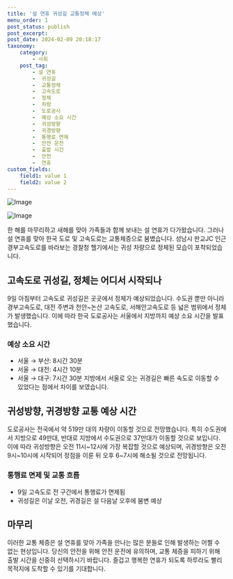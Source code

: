 ```yaml
---
title: '설 연휴 귀성길 교통정체 예상'
menu_order: 1
post_status: publish
post_excerpt: 
post_date: 2024-02-09 20:18:17
taxonomy:
    category:
        - 사회
    post_tag:
        - 설 연휴
        -  귀성길
        -  교통정체
        -  고속도로
        -  정체
        -  차량
        -  도로공사
        -  예상 소요 시간
        -  귀성방향
        -  귀경방향
        -  통행료 면제
        -  안전 운전
        -  출발 시간
        -  안전
        -  연휴
custom_fields:
    field1: value 1
    field2: value 2
---
```


![Image](https://imgnews.pstatic.net/image/310/2024/02/09/0000114246_001_20240209081001382.jpg?type=w647)

![Image](https://imgnews.pstatic.net/image/310/2024/02/09/0000114246_002_20240209081001435.png?type=w647)

한 해를 마무리하고 새해를 맞아 가족들과 함께 보내는 설 연휴가 다가왔습니다. 그러나 설 연휴를 맞아 한국 도로 및 고속도로는 교통체증으로 붐볐습니다. 성남시 판교JC 인근 경부고속도로를 바라보는 경찰청 헬기에서는 귀성 차량으로 정체된 모습이 포착되었습니다.
## 고속도로 귀성길, 정체는 어디서 시작되나
9일 아침부터 고속도로 귀성길은 곳곳에서 정체가 예상되었습니다. 수도권 뿐만 아니라 경부고속도로, 대전 주변과 천안~논산 고속도로, 서해안고속도로 등 넓은 범위에서 정체가 발생했습니다. 이에 따라 한국 도로공사는 서울에서 지방까지 예상 소요 시간을 발표했습니다.
### 예상 소요 시간
- 서울 → 부산: 8시간 30분
- 서울 → 대전: 4시간 10분
- 서울 → 대구: 7시간 30분
지방에서 서울로 오는 귀경길은 빠른 속도로 이동할 수 있었다는 점에서 차이를 보였습니다.
## 귀성방향, 귀경방향 교통 예상 시간
도로공사는 전국에서 약 519만 대의 차량이 이동할 것으로 전망했습니다. 특히 수도권에서 지방으로 49만대, 반대로 지방에서 수도권으로 37만대가 이동할 것으로 보입니다. 이에 따라 귀성방향은 오전 11시~12시에 가장 복잡할 것으로 예상되며, 귀경방향은 오전 9시~10시에 시작되어 정점을 이룬 뒤 오후 6~7시에 해소될 것으로 전망됩니다.
### 통행료 면제 및 교통 흐름
- 9일 고속도로 전 구간에서 통행료가 면제됨
- 귀성길은 이날 오전, 귀경길은 설 다음날 오후에 붐변 예상
## 마무리
이러한 교통 체증은 설 연휴를 맞아 가족을 만나는 많은 분들로 인해 발생하는 어쩔 수 없는 현상입니다. 당신의 안전을 위해 안전 운전에 유의하며, 교통 체증을 피하기 위해 출발 시간을 신중히 선택하시기 바랍니다. 즐겁고 행복한 연휴가 되도록 하루라도 빨리 목적지에 도착할 수 있기를 기대합니다.
